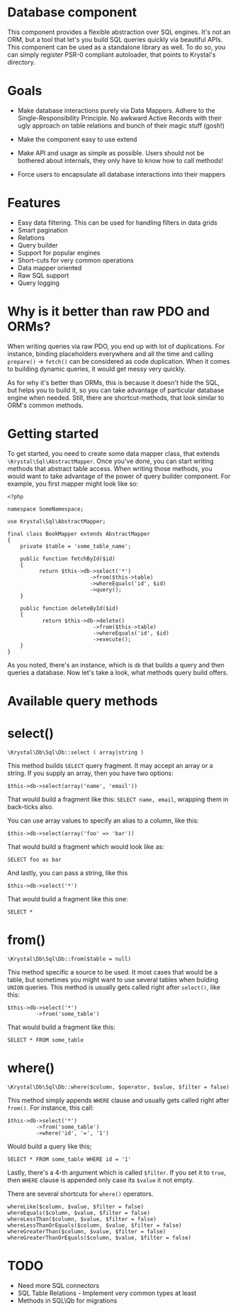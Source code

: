 Database component
==================

This component provides a flexible abstraction over SQL engines. It's not an ORM, but a tool that let's you build SQL queries quickly via beautiful APIs. This component can be used as a standalone library as well. To do so, you can simply register PSR-0 compliant autoloader, that points to Krystal's directory.

Goals
=====

 - Make database interactions purely via Data Mappers. Adhere to the Single-Responsibility Principle.
   No awkward Active Records with their ugly approach on table relations and bunch of their magic stuff (gosh!)

 - Make the component easy to use extend
 - Make API and usage as simple as possible. Users should not be bothered about internals, they only have to know how to call methods!
 - Force users to encapsulate all database interactions into their mappers

Features
========

 - Easy data filtering. This can be used for handling filters in data grids
 - Smart pagination
 - Relations
 - Query builder
 - Support for popular engines
 - Short-cuts for very common operations
 - Data mapper oriented 
 - Raw SQL support
 - Query logging

Why is it better than raw PDO and ORMs?
=================================

When writing queries via raw PDO, you end up with lot of duplications. For instance, binding placeholders everywhere and all the time and calling `prepare()` -> `fetch()` can be considered as code duplication. When it comes to building dynamic queries, it would get messy very quickly.

As for why it's better than ORMs, this is because it doesn't hide the SQL, but helps you to build it, so you can take advantage of particular database engine when needed. Still, there are shortcut-methods, that look similar to ORM's common methods.

Getting started
===============

To get started, you need to create some data mapper class, that extends `\Krystal\Sql\AbstractMapper`. Once you've done, you can start writing methods that abstract table access. When writing those methods, you would want to take advantage of the power of query builder component. For example, you first mapper might look like so:

    <?php
    
    namespace SomeNamespace;
    
    use Krystal\Sql\AbstractMapper;
    
    final class BookMapper extends AbstractMapper
    {
        private $table = 'some_table_name';
        
        public function fetchById($id)
        {
              return $this->db->select('*')
                              ->from($this->table)
                              ->whereEquals('id', $id)
                              ->query();
        }
        
        public function deleteById($id)
        {
               return $this->db->delete()
                               ->from($this->table)
                               ->whereEquals('id', $id)
                               ->execute();
        }
    }

As you noted, there's an instance, which is `db` that builds a query and then queries a database. Now let's take a look, what methods query build offers.

Available query methods
====================

# select()

    \Krystal\Db\Sql\Db::select ( array|string )

This method builds `SELECT` query fragment. It may accept an array or a string. If you supply an array, then you have two options:

    $this->db->select(array('name', 'email'))

That would build a fragment like this: `SELECT name, email`, wrapping them in back-ticks also.

You can use array values to specify an alias to a column, like this:

    $this->db->select(array('foo' => 'bar'))

That would build a fragment which would look like as:

    SELECT foo as bar


And lastly, you can pass a string, like this

    $this->db->select('*')

That would build a fragment like this one:

`SELECT *`


# from()

    \Krystal\Db\Sql\Db::from($table = null)

This method specific a source to be used. It most cases that would be a table, but sometimes you might want to use several tables when bulding `UNION` queries. This method is usually gets called right after `select()`, like this:

    $this->db->select('*')
             ->from('some_table')

That would build a fragment like this:

    SELECT * FROM some_table

# where()

    \Krystal\Db\Sql\Db::where($column, $operator, $value, $filter = false)

This method simply appends `WHERE` clause and usually gets called right after `from()`. For instance, this call:

    $this->db->select('*')
             ->from('some_table')
             ->where('id', '=', '1')

Would build a query like this;

    SELECT * FROM some_table WHERE id = '1'

Lastly, there's a 4-th argument which is called `$filter`. If you set it to `true`, then `WHERE` clause is appended only case its `$value` it not empty.

There are several shortcuts for `where()` operators.

    whereLike($column, $value, $filter = false)
    whereEquals($column, $value, $filter = false)
    whereLessThan($column, $value, $filter = false)
    whereLessThanOrEquals($column, $value, $filter = false)
    whereGreaterThan($column, $value, $filter = false)
    whereGreaterThanOrEquals($column, $value, $filter = false)


TODO
====

 * Need more SQL connectors
 * SQL Table Relations - Implement very common types at least
 * Methods in SQL\Qb for migrations







